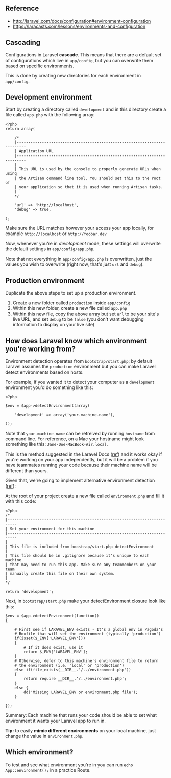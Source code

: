## Reference
* <http://laravel.com/docs/configuration#environment-configuration>
* <https://laracasts.com/lessons/environments-and-configuration>

## Cascading

Configurations in Laravel **cascade**. This means that there are a default set of configurations which live in `app/config`, but you can overwrite them based on specific environments.

This is done by creating new directories for each environment in `app/config`.


## Development environment
Start by creating a directory called `development` and in this directory create a file called `app.php` with the following array:

````
<?php
return array(

	/*
	|--------------------------------------------------------------------------
	| Application URL
	|--------------------------------------------------------------------------
	|
	| This URL is used by the console to properly generate URLs when using
	| the Artisan command line tool. You should set this to the root of
	| your application so that it is used when running Artisan tasks.
	|
	*/

	'url' => 'http://localhost',
	'debug' => true,
	
);
````

Make sure the URL matches however your access your app locally, for example `http://localhost` or `http://foobar.dev`

Now, whenever you're in *development* mode, these settings will overwrite the default settings in `app/config/app.php`. 

Note that not everything in `app/config/app.php` is overwritten, just the values you wish to overwrite (right now, that's just `url` and `debug`).


## Production environment

Duplicate the above steps to set up a production environment.

1. Create a new folder called `production` inside `app/config`
2. Within this new folder, create a new file called `app.php`
3. Within this new file, copy the above array but set `url` to be your site's live URL, and set `debug` to be `false` (you don't want debugging information to display on your live site)



## How does Laravel know which environment you're working from?

Environment detection operates from `bootstrap/start.php`; by default Laravel assumes the `production` environment but you can make Laravel detect environments based on hosts.

For example, if you wanted it to detect your computer as a `development` environment you'd do something like this:

```
<?php

$env = $app->detectEnvironment(array(

    'development' => array('your-machine-name'),

));
```

Note that `your-machine-name` can be retreived by running `hostname` from command line. For reference, on a Mac your hostname might look something like this: `Jane-Doe-MacBook-Air.local`.

This is the method suggested in the Laravel Docs ([ref](http://laravel.com/docs/configuration#environment-configuration)) and it works okay if you're working on your app independently, but it will be a problem if you have teammates running your code because their machine name will be different than yours.

Given that, we're going to implement alternative environment detection ([ref](http://crynobone.com/posts/5/alternative-environment-detection-for-laravel-4)):

At the root of your project create a new file called `environment.php` and fill it with this code:


	<?php
	/*
	|--------------------------------------------------------------------------
	| Set your environment for this machine 
	|--------------------------------------------------------------------------
	|
	| This file is included from boostrap/start.php detectEnvironment
	|
	| This file should be in .gitignore because it's unique to each machine
	| that may need to run this app. Make sure any teammembers on your team
	| manually create this file on their own system.
	|
	*/
	
	return 'development';


Next, in `bootstrap/start.php` make your detectEnvironment closure look like this:


	$env = $app->detectEnvironment(function()
	{
	    
		# First see if LARAVEL_ENV exists - It's a global env in Pagoda's 
		# Boxfile that will set the environment (typically 'production')
		if(isset($_ENV['LARAVEL_ENV'])) 
		{
			# If it does exist, use it
			return $_ENV['LARAVEL_ENV'];
		}
		# Otherwise, defer to this machine's environment file to return 
		# the environment (i.e. 'local' or 'production')
		else if(file_exists(__DIR__.'/../environment.php')) 
		{
			return require __DIR__.'/../environment.php';
		}
		else {
			dd('Missing LARAVEL_ENV or environment.php file');
		}
		
	});



Summary: Each machine that runs your code should be able to set what environment it wants your Laravel app to run in.

**Tip:** to easily **mimic different environments** on your local machine, just change the value in `environment.php`. 




## Which environment?

To test and see what environment you're in you can run `echo App::environment();` in a practice Route.


